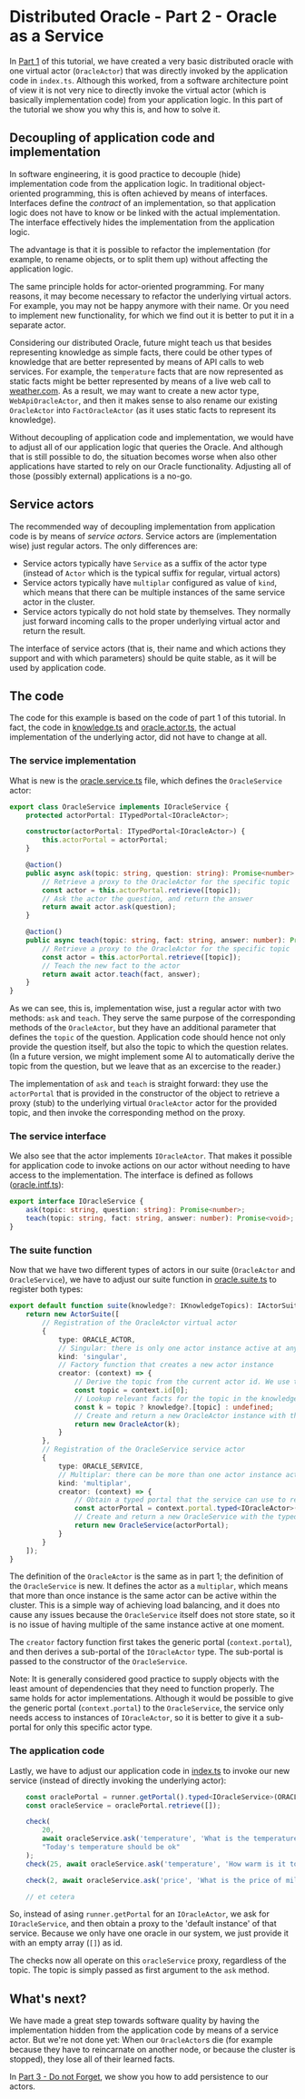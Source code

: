 # Distributed Oracle - Part 2 - Oracle as a Service

In [Part 1](../1_the_basics) of this tutorial, we have created a very basic distributed oracle with one virtual actor (`OracleActor`) that was directly invoked by the
application code in `index.ts`. Although this worked, from a software architecture point of view it is not very nice to directly invoke the virtual actor (which is basically implementation
code) from your application logic. In this part of the tutorial we show you why this is, and how to solve it.

## Decoupling of application code and implementation

In software engineering, it is good practice to decouple (hide) implementation code from the application logic. In traditional object-oriented programming, this is often achieved by means of interfaces.
Interfaces define the *contract* of an implementation, so that application logic does not have to know or be linked with the actual implementation. The interface effectively hides the implementation
from the application logic.

The advantage is that it is possible to refactor the implementation (for example, to rename objects, or to split them up) without affecting the application logic.

The same principle holds for actor-oriented programming. For many reasons, it may become necessary to refactor the underlying virtual actors. For example, you may not be happy anymore with their name. Or
you need to implement new functionality, for which we find out it is better to put it in a separate actor.

Considering our distributed Oracle, future might teach us that besides representing knowledge as simple facts, there could be other types of knowledge that are better represented by means of API calls
to web services. For example, the `temperature` facts that are now represented as static facts might be better represented by means of a live web call to [weather.com](weather.com). As a result, we may want to create
a new actor type, `WebApiOracleActor`, and then it makes sense to also rename our existing `OracleActor` into `FactOracleActor` (as it uses static facts to represent its knowledge).

Without decoupling of application code and implementation, we would have to adjust all of our application logic that queries the Oracle. And although that is still possible to do, the situation becomes worse 
when also other applications have started to rely on our Oracle functionality. Adjusting all of those (possibly external) applications is a no-go.

## Service actors

The recommended way of decoupling implementation from application code is by means of *service actors*. Service actors are (implementation wise) just regular actors. The only differences are:
* Service actors typically have `Service` as a suffix of the actor type (instead of `Actor` which is the typical suffix for regular, virtual actors)
* Service actors typically have `multiplar` configured as value of `kind`, which means that there can be multiple instances of the same service actor in the cluster.
* Service actors typically do not hold state by themselves. They normally just forward incoming calls to the proper underlying virtual actor and return the result.

The interface of service actors (that is, their name and which actions they support and with which parameters) should be quite stable, as it will be used by application code.

## The code

The code for this example is based on the code of part 1 of this tutorial. In fact, the code in [knowledge.ts](knowledge.ts) and [oracle.actor.ts](oracle.actor.ts), the actual implementation
of the underlying actor, did not have to change at all.

### The service implementation

What is new is the [oracle.service.ts](oracle.service.ts) file, which defines the `OracleService` actor:
```ts
export class OracleService implements IOracleService {
    protected actorPortal: ITypedPortal<IOracleActor>;

    constructor(actorPortal: ITypedPortal<IOracleActor>) {
        this.actorPortal = actorPortal;
    }

    @action()
    public async ask(topic: string, question: string): Promise<number> {
        // Retrieve a proxy to the OracleActor for the specific topic
        const actor = this.actorPortal.retrieve([topic]);
        // Ask the actor the question, and return the answer
        return await actor.ask(question);
    }

    @action()
    public async teach(topic: string, fact: string, answer: number): Promise<void> {
        // Retrieve a proxy to the OracleActor for the specific topic
        const actor = this.actorPortal.retrieve([topic]);
        // Teach the new fact to the actor
        return await actor.teach(fact, answer);
    }
}
```

As we can see, this is, implementation wise, just a regular actor with two methods: `ask` and `teach`. They serve the same purpose of the corresponding
methods of the `OracleActor`, but they have an additional parameter that defines the `topic` of the question. Application code should hence not only
provide the question itself, but also the topic to which the question relates. (In a future version, we might implement some AI to automatically derive
the topic from the question, but we leave that as an excercise to the reader.)

The implementation of `ask` and `teach` is straight forward: they use the `actorPortal` that is provided in the constructor of the object to retrieve a
proxy (stub) to the underlying virtual `OracleActor` actor for the provided topic, and then invoke the corresponding method on the proxy.

### The service interface

We also see that the actor implements `IOracleActor`. That makes it possible for application code to invoke actions on our actor without needing to have
access to the implementation. The interface is defined as follows ([oracle.intf.ts](oracle.intf.ts)):
```ts
export interface IOracleService {
    ask(topic: string, question: string): Promise<number>;
    teach(topic: string, fact: string, answer: number): Promise<void>;
}
```

### The suite function

Now that we have two different types of actors in our suite (`OracleActor` and `OracleService`), we have to adjust our suite function in [oracle.suite.ts](oracle.suite.ts)
to register both types:
```ts
export default function suite(knowledge?: IKnowledgeTopics): IActorSuite {
    return new ActorSuite([
        // Registration of the OracleActor virtual actor
        {
            type: ORACLE_ACTOR,
            // Singular: there is only one actor instance active at any moment for the same actor type and id
            kind: 'singular',
            // Factory function that creates a new actor instance
            creator: (context) => {
                // Derive the topic from the current actor id. We use the first (and only) id field as topic name.
                const topic = context.id[0];
                // Lookup relevant facts for the topic in the knowledge
                const k = topic ? knowledge?.[topic] : undefined;
                // Create and return a new OracleActor instance with the provided knowledge
                return new OracleActor(k);
            }
        },
        // Registration of the OracleService service actor
        {
            type: ORACLE_SERVICE,
            // Multiplar: there can be more than one actor instance active at any moment for the same actor type and id
            kind: 'multiplar',
            creator: (context) => {
                // Obtain a typed portal that the service can use to retrieve proxies to specific OracleActor instances
                const actorPortal = context.portal.typed<IOracleActor>(ORACLE_ACTOR);
                // Create and return a new OracleService with the typed portal
                return new OracleService(actorPortal);
            }
        }
    ]);
}
```

The definition of the `OracleActor` is the same as in part 1; the definition of the `OracleService` is new. It defines the actor as
a `multiplar`, which means that more than once instance is the same actor can be active within the cluster. This is a simple way of
achieving load balancing, and it does nto cause any issues because the `OracleService` itself does not store state, so it is no issue
of having multiple of the same instance active at one moment.

The `creator` factory function first takes the generic portal (`context.portal`), and then derives a sub-portal of the `IOracleActor`
type. The sub-portal is passed to the constructor of the `OracleService`.

Note: It is generally considered good practice to supply objects with the least amount of dependencies that they
need to function properly. The same holds for actor implementations. Although it would be possible to give the generic portal
(`context.portal`) to the `OracleService`, the service only needs access to instances of `IOracleActor`, so it is better to give
it a sub-portal for only this specific actor type.

### The application code

Lastly, we have to adjust our application code in [index.ts](index.ts) to invoke our new service (instead of directly invoking the underlying actor):
```ts
    const oraclePortal = runner.getPortal().typed<IOracleService>(ORACLE_SERVICE);
    const oracleService = oraclePortal.retrieve([]);

    check(
        20,
        await oracleService.ask('temperature', 'What is the temperature of today?'),
        "Today's temperature should be ok"
    );
    check(25, await oracleService.ask('temperature', 'How warm is it tomorrow?'), "Tomorrow's temperature should be ok");

    check(2, await oracleService.ask('price', 'What is the price of milk?'), 'The price of milk should be ok');

    // et cetera
```

So, instead of asing `runner.getPortal` for an `IOracleActor`, we ask for `IOracleService`, and then obtain a proxy to
the 'default instance' of that service. Because we only have one oracle in our system, we just provide it with an empty
array (`[]`) as id.

The checks now all operate on this `oracleService` proxy, regardless of the topic. The topic is simply passed as first
argument to the `ask` method.

## What's next?

We have made a great step towards software quality by having the implementation hidden from the application code
by means of a service actor. But we're not done yet: When our `OracleActor`s die (for example because they have
to reincarnate on another node, or because the cluster is stopped), they lose all of their learned facts.

In [Part 3 - Do not Forget](../3_do_not_forget), we show you how to add persistence to our actors.